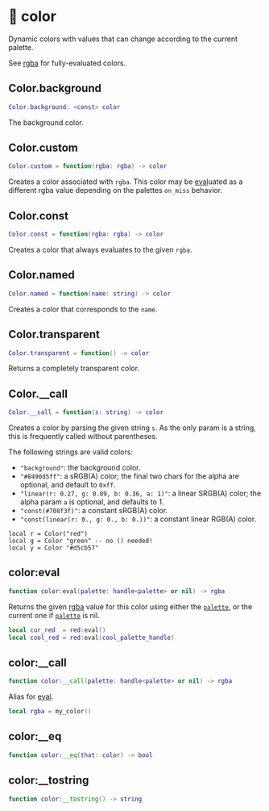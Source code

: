 # 🌈 color

Dynamic colors with values that can change according to the current palette.

See [rgba](Rgba.md) for fully-evaluated colors.

## Color.background
```lua
Color.background: <const> color
```
The background color.

## Color.custom
```lua
Color.custom = function(rgba: rgba) -> color
```
Creates a color associated with `rgba`. This color may be [eval](#coloreval)uated as a different rgba value depending on the palettes `on_miss` behavior.

## Color.const
```lua
Color.const = function(rgba: rgba) -> color
```
Creates a color that always evaluates to the given `rgba`.

## Color.named
```lua
Color.named = function(name: string) -> color
```
Creates a color that corresponds to the `name`.

## Color.transparent
```lua
Color.transparent = function() -> color
```
Returns a completely transparent color.

## Color.__call
```lua
Color.__call = function(s: string) -> color
```
Creates a color by parsing the given string `s`. As the only param is a string, this is frequently called without parentheses.

The following strings are valid colors:
- `"background"`: the background color.
- `"#8490d5ff"`: a sRGB(A) color; the final two chars for the alpha are optional, and default to `0xff`.
- `"linear(r: 0.27, g: 0.09, b: 0.36, a: 1)"`: a linear SRGB(A) color; the alpha param `a` is optional, and defaults to 1.
- `"const(#708f3f)"`: a constant sRGB(A) color.
- `"const(linear(r: 0., g: 0., b: 0.))"`: a constant linear RGB(A) color.
```
local r = Color("red")
local g = Color "green" -- no () needed!
local y = Color "#d5cb57"
```

## color:eval
```lua
function color:eval(palette: handle<palette> or nil) -> rgba
```
Returns the given [rgba](Rgba.md) value for this color using either the [`palette`](Palette.md), or the current one if [`palette`](Palette.md) is nil.

```lua
local cur_red  = red:eval()
local cool_red = red:eval(cool_palette_handle)
```

## color:__call
```lua
function color:__call(palette: handle<palette> or nil) -> rgba
```
Alias for [eval](#color:eval).
```lua
local rgba = my_color()
```

## color:__eq
```lua
function color:__eq(that: color) -> bool
```

## color:__tostring
```lua
function color:__tostring() -> string
```